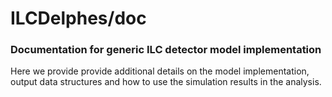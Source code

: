 # ILCDelphes/doc
### Documentation for generic ILC detector model implementation

Here we provide provide additional details on the model implementation,
output data structures and how to use the simulation results in 
the analysis.

